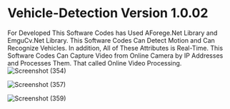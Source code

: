 # Vehicle-Detection Version 1.0.02
For Developed This Software Codes has Used AForege.Net Library and EmguCv.Net Library. This Software Codes Can Detect Motion and Can Recognize Vehicles. In addition, All of These Attributes is Real-Time. This Software Codes Can Capture Video from Online Camera by IP Addresses and Processes Them. That called Online Video Processing.
![Screenshot (354)](https://github.com/Navid-Derakhshandeh/Vehicle-Detection/assets/111235264/d24cccd3-55d0-43ab-b5ab-ef38856c2ba0)

![Screenshot (357)](https://github.com/Navid-Derakhshandeh/Vehicle-Detection/assets/111235264/8d432b09-55ce-4935-b74a-59d59e0395f7)

![Screenshot (359)](https://github.com/Navid-Derakhshandeh/Vehicle-Detection/assets/111235264/05ad9f5b-1401-4c35-b23e-60b7366ad2c2)
